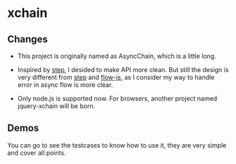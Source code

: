 # xchain

## Changes

* This project is originally named as AsyncChain, which is a little long.

* Inspired by [step], I desided to make API more clean. But still the design
  is very different from [step] and [flow-js], as I consider my way to handle
  error in async flow is more clear.

* Only node.js is supported now. For browsers, another project named
  jquery-xchain will be born.

## Demos

You can go to see the testcases to know how to use it, they are very simple
and cover all points.

[step]: http://github.com/creationix/step
[flow-js]: http://github.com/willconant/flow-js
